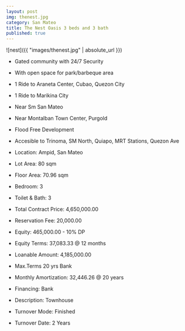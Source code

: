 ```yaml
---
layout: post
img: thenest.jpg
category: San Mateo
title: The Nest Oasis 3 beds and 3 bath
published: true
---
```


![nest]({{ "images/thenest.jpg" | absolute_url }})

- Gated community with 24/7 Security
- With open space for park/barbeque area
- 1 Ride to Araneta Center, Cubao, Quezon City
- 1 Ride to Marikina City
- Near Sm San Mateo
- Near Montalban Town Center, Purgold
- Flood Free Development
- Accesible to Trinoma, SM North, Quiapo, MRT Stations, Quezon Ave


- Location: Ampid, San Mateo 
- Lot Area: 80 sqm
- Floor Area: 70.96 sqm
- Bedroom: 3
- Toilet & Bath: 3


- Total Contract Price: 4,650,000.00
- Reservation Fee: 20,000.00
- Equity: 465,000.00 - 10% DP
- Equity Terms: 37,083.33 @ 12 months
- Loanable Amount: 4,185,000.00
- Max.Terms	20 yrs Bank
- Monthly Amortization: 32,446.26 @ 20 years
- Financing: Bank

- Description: Townhouse
- Turnover Mode: Finished
- Turnover Date: 2 Years